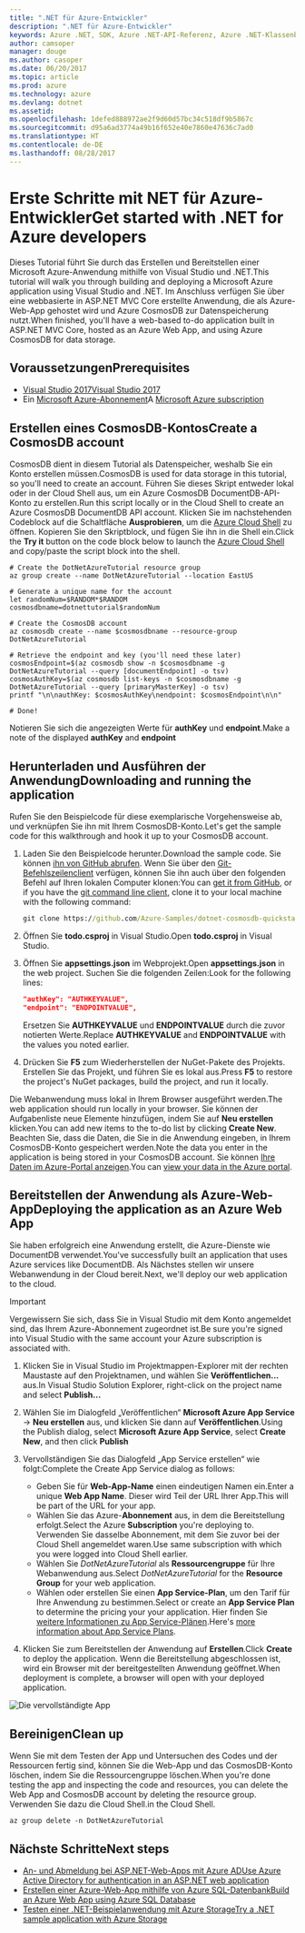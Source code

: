 ```yaml
---
title: ".NET für Azure-Entwickler"
description: ".NET für Azure-Entwickler"
keywords: Azure .NET, SDK, Azure .NET-API-Referenz, Azure .NET-Klassenbibliothek
author: camsoper
manager: douge
ms.author: casoper
ms.date: 06/20/2017
ms.topic: article
ms.prod: azure
ms.technology: azure
ms.devlang: dotnet
ms.assetid: 
ms.openlocfilehash: 1defed888972ae2f9d60d57bc34c518df9b5867c
ms.sourcegitcommit: d95a6ad3774a49b16f652e40e7860e47636c7ad0
ms.translationtype: HT
ms.contentlocale: de-DE
ms.lasthandoff: 08/28/2017
---
```

# <a name="get-started-with-net-for-azure-developers"></a><span data-ttu-id="8b741-104">Erste Schritte mit NET für Azure-Entwickler</span><span class="sxs-lookup"><span data-stu-id="8b741-104">Get started with .NET for Azure developers</span></span>

<span data-ttu-id="8b741-105">Dieses Tutorial führt Sie durch das Erstellen und Bereitstellen einer Microsoft Azure-Anwendung mithilfe von Visual Studio und .NET.</span><span class="sxs-lookup"><span data-stu-id="8b741-105">This tutorial will walk you through building and deploying a Microsoft Azure application using Visual Studio and .NET.</span></span>  <span data-ttu-id="8b741-106">Im Anschluss verfügen Sie über eine webbasierte in ASP.NET MVC Core erstellte Anwendung, die als Azure-Web-App gehostet wird und Azure CosmosDB zur Datenspeicherung nutzt.</span><span class="sxs-lookup"><span data-stu-id="8b741-106">When finished, you'll have a web-based to-do application built in ASP.NET MVC Core, hosted as an Azure Web App, and using Azure CosmosDB for data storage.</span></span>

## <a name="prerequisites"></a><span data-ttu-id="8b741-107">Voraussetzungen</span><span class="sxs-lookup"><span data-stu-id="8b741-107">Prerequisites</span></span>

* [<span data-ttu-id="8b741-108">Visual Studio 2017</span><span class="sxs-lookup"><span data-stu-id="8b741-108">Visual Studio 2017</span></span>](https://www.visualstudio.com/downloads/)
* <span data-ttu-id="8b741-109">Ein [Microsoft Azure-Abonnement](https://azure.microsoft.com/free/)</span><span class="sxs-lookup"><span data-stu-id="8b741-109">A [Microsoft Azure subscription](https://azure.microsoft.com/free/)</span></span>

## <a name="create-a-cosmosdb-account"></a><span data-ttu-id="8b741-110">Erstellen eines CosmosDB-Kontos</span><span class="sxs-lookup"><span data-stu-id="8b741-110">Create a CosmosDB account</span></span>

<span data-ttu-id="8b741-111">CosmosDB dient in diesem Tutorial als Datenspeicher, weshalb Sie ein Konto erstellen müssen.</span><span class="sxs-lookup"><span data-stu-id="8b741-111">CosmosDB is used for data storage in this tutorial, so you'll need to create an account.</span></span>  <span data-ttu-id="8b741-112">Führen Sie dieses Skript entweder lokal oder in der Cloud Shell aus, um ein Azure CosmosDB DocumentDB-API-Konto zu erstellen.</span><span class="sxs-lookup"><span data-stu-id="8b741-112">Run this script locally or in the Cloud Shell to create an Azure CosmosDB DocumentDB API account.</span></span>  <span data-ttu-id="8b741-113">Klicken Sie im nachstehenden Codeblock auf die Schaltfläche **Ausprobieren**, um die [Azure Cloud Shell](/azure/cloud-shell/) zu öffnen. Kopieren Sie den Skriptblock, und fügen Sie ihn in die Shell ein.</span><span class="sxs-lookup"><span data-stu-id="8b741-113">Click the **Try it** button on the code block below to launch the [Azure Cloud Shell](/azure/cloud-shell/) and copy/paste the script block into the shell.</span></span>

```azurecli-interactive
# Create the DotNetAzureTutorial resource group
az group create --name DotNetAzureTutorial --location EastUS

# Generate a unique name for the account
let randomNum=$RANDOM*$RANDOM
cosmosdbname=dotnettutorial$randomNum

# Create the CosmosDB account
az cosmosdb create --name $cosmosdbname --resource-group DotNetAzureTutorial

# Retrieve the endpoint and key (you'll need these later)
cosmosEndpoint=$(az cosmosdb show -n $cosmosdbname -g DotNetAzureTutorial --query [documentEndpoint] -o tsv)
cosmosAuthKey=$(az cosmosdb list-keys -n $cosmosdbname -g DotNetAzureTutorial --query [primaryMasterKey] -o tsv)
printf "\n\nauthKey: $cosmosAuthKey\nendpoint: $cosmosEndpoint\n\n"

# Done!

```

<span data-ttu-id="8b741-114">Notieren Sie sich die angezeigten Werte für **authKey** und **endpoint**.</span><span class="sxs-lookup"><span data-stu-id="8b741-114">Make a note of the displayed **authKey** and **endpoint**</span></span> 

## <a name="downloading-and-running-the-application"></a><span data-ttu-id="8b741-115">Herunterladen und Ausführen der Anwendung</span><span class="sxs-lookup"><span data-stu-id="8b741-115">Downloading and running the application</span></span>

<span data-ttu-id="8b741-116">Rufen Sie den Beispielcode für diese exemplarische Vorgehensweise ab, und verknüpfen Sie ihn mit Ihrem CosmosDB-Konto.</span><span class="sxs-lookup"><span data-stu-id="8b741-116">Let's get the sample code for this walkthrough and hook it up to your CosmosDB account.</span></span>

1. <span data-ttu-id="8b741-117">Laden Sie den Beispielcode herunter.</span><span class="sxs-lookup"><span data-stu-id="8b741-117">Download the sample code.</span></span>  <span data-ttu-id="8b741-118">Sie können [ihn von GitHub abrufen](https://github.com/Azure-Samples/dotnet-cosmosdb-quickstart/). Wenn Sie über den [Git-Befehlszeilenclient](https://git-scm.com/) verfügen, können Sie ihn auch über den folgenden Befehl auf Ihren lokalen Computer klonen:</span><span class="sxs-lookup"><span data-stu-id="8b741-118">You can [get it from GitHub](https://github.com/Azure-Samples/dotnet-cosmosdb-quickstart/), or if you have the [git command line client](https://git-scm.com/), clone it to your local machine with the following command:</span></span>

    ```cmd
    git clone https://github.com/Azure-Samples/dotnet-cosmosdb-quickstart
    ```

2. <span data-ttu-id="8b741-119">Öffnen Sie **todo.csproj** in Visual Studio.</span><span class="sxs-lookup"><span data-stu-id="8b741-119">Open **todo.csproj** in Visual Studio.</span></span>

3. <span data-ttu-id="8b741-120">Öffnen Sie **appsettings.json** im Webprojekt.</span><span class="sxs-lookup"><span data-stu-id="8b741-120">Open **appsettings.json** in the web project.</span></span>  <span data-ttu-id="8b741-121">Suchen Sie die folgenden Zeilen:</span><span class="sxs-lookup"><span data-stu-id="8b741-121">Look for the following lines:</span></span>

    ```json
    "authKey": "AUTHKEYVALUE",
    "endpoint": "ENDPOINTVALUE",
    ```
    <span data-ttu-id="8b741-122">Ersetzen Sie **AUTHKEYVALUE** und **ENDPOINTVALUE** durch die zuvor notierten Werte.</span><span class="sxs-lookup"><span data-stu-id="8b741-122">Replace **AUTHKEYVALUE** and **ENDPOINTVALUE** with the values you noted earlier.</span></span>

4. <span data-ttu-id="8b741-123">Drücken Sie **F5** zum Wiederherstellen der NuGet-Pakete des Projekts. Erstellen Sie das Projekt, und führen Sie es lokal aus.</span><span class="sxs-lookup"><span data-stu-id="8b741-123">Press **F5** to restore the project's NuGet packages, build the project, and run it locally.</span></span>

<span data-ttu-id="8b741-124">Die Webanwendung muss lokal in Ihrem Browser ausgeführt werden.</span><span class="sxs-lookup"><span data-stu-id="8b741-124">The web application should run locally in your browser.</span></span>  <span data-ttu-id="8b741-125">Sie können der Aufgabenliste neue Elemente hinzufügen, indem Sie auf **Neu erstellen** klicken.</span><span class="sxs-lookup"><span data-stu-id="8b741-125">You can add new items to the to-do list by clicking **Create New**.</span></span>  <span data-ttu-id="8b741-126">Beachten Sie, dass die Daten, die Sie in die Anwendung eingeben, in Ihrem CosmosDB-Konto gespeichert werden.</span><span class="sxs-lookup"><span data-stu-id="8b741-126">Note the data you enter in the application is being stored in your CosmosDB account.</span></span>  <span data-ttu-id="8b741-127">Sie können [Ihre Daten im Azure-Portal anzeigen](https://docs.microsoft.com/en-us/azure/documentdb/documentdb-view-json-document-explorer).</span><span class="sxs-lookup"><span data-stu-id="8b741-127">You can [view your data in the Azure portal](https://docs.microsoft.com/en-us/azure/documentdb/documentdb-view-json-document-explorer).</span></span>

## <a name="deploying-the-application-as-an-azure-web-app"></a><span data-ttu-id="8b741-128">Bereitstellen der Anwendung als Azure-Web-App</span><span class="sxs-lookup"><span data-stu-id="8b741-128">Deploying the application as an Azure Web App</span></span>

<span data-ttu-id="8b741-129">Sie haben erfolgreich eine Anwendung erstellt, die Azure-Dienste wie DocumentDB verwendet.</span><span class="sxs-lookup"><span data-stu-id="8b741-129">You've successfully built an application that uses Azure services like DocumentDB.</span></span>  <span data-ttu-id="8b741-130">Als Nächstes stellen wir unsere Webanwendung in der Cloud bereit.</span><span class="sxs-lookup"><span data-stu-id="8b741-130">Next, we'll deploy our web application to the cloud.</span></span>

> [!IMPORTANT]
> <span data-ttu-id="8b741-131">Vergewissern Sie sich, dass Sie in Visual Studio mit dem Konto angemeldet sind, das Ihrem Azure-Abonnement zugeordnet ist.</span><span class="sxs-lookup"><span data-stu-id="8b741-131">Be sure you're signed into Visual Studio with the same account your Azure subscription is associated with.</span></span>

1. <span data-ttu-id="8b741-132">Klicken Sie in Visual Studio im Projektmappen-Explorer mit der rechten Maustaste auf den Projektnamen, und wählen Sie **Veröffentlichen...** aus.</span><span class="sxs-lookup"><span data-stu-id="8b741-132">In Visual Studio Solution Explorer, right-click on the project name and select **Publish...**</span></span>

2. <span data-ttu-id="8b741-133">Wählen Sie im Dialogfeld „Veröffentlichen“ **Microsoft Azure App Service** -> **Neu erstellen** aus, und klicken Sie dann auf **Veröffentlichen**.</span><span class="sxs-lookup"><span data-stu-id="8b741-133">Using the Publish dialog, select **Microsoft Azure App Service**, select **Create New**, and then click **Publish**</span></span>

3. <span data-ttu-id="8b741-134">Vervollständigen Sie das Dialogfeld „App Service erstellen“ wie folgt:</span><span class="sxs-lookup"><span data-stu-id="8b741-134">Complete the Create App Service dialog as follows:</span></span>

    * <span data-ttu-id="8b741-135">Geben Sie für **Web-App-Name** einen eindeutigen Namen ein.</span><span class="sxs-lookup"><span data-stu-id="8b741-135">Enter a unique **Web App Name**.</span></span>  <span data-ttu-id="8b741-136">Dieser wird Teil der URL Ihrer App.</span><span class="sxs-lookup"><span data-stu-id="8b741-136">This will be part of the URL for your app.</span></span>
    * <span data-ttu-id="8b741-137">Wählen Sie das Azure-**Abonnement** aus, in dem die Bereitstellung erfolgt.</span><span class="sxs-lookup"><span data-stu-id="8b741-137">Select the Azure **Subscription** you're deploying to.</span></span>  <span data-ttu-id="8b741-138">Verwenden Sie dasselbe Abonnement, mit dem Sie zuvor bei der Cloud Shell angemeldet waren.</span><span class="sxs-lookup"><span data-stu-id="8b741-138">Use same subscription with which you were logged into Cloud Shell earlier.</span></span>
    * <span data-ttu-id="8b741-139">Wählen Sie *DotNetAzureTutorial* als **Ressourcengruppe** für Ihre Webanwendung aus.</span><span class="sxs-lookup"><span data-stu-id="8b741-139">Select *DotNetAzureTutorial* for the **Resource Group** for your web application.</span></span>
    * <span data-ttu-id="8b741-140">Wählen oder erstellen Sie einen **App Service-Plan**, um den Tarif für Ihre Anwendung zu bestimmen.</span><span class="sxs-lookup"><span data-stu-id="8b741-140">Select or create an **App Service Plan** to determine the pricing your your application.</span></span>  <span data-ttu-id="8b741-141">Hier finden Sie [weitere Informationen zu App Service-Plänen](/azure/app-service/azure-web-sites-web-hosting-plans-in-depth-overview).</span><span class="sxs-lookup"><span data-stu-id="8b741-141">Here's [more information about App Service Plans](/azure/app-service/azure-web-sites-web-hosting-plans-in-depth-overview).</span></span>

4. <span data-ttu-id="8b741-142">Klicken Sie zum Bereitstellen der Anwendung auf **Erstellen**.</span><span class="sxs-lookup"><span data-stu-id="8b741-142">Click **Create** to deploy the application.</span></span>  <span data-ttu-id="8b741-143">Wenn die Bereitstellung abgeschlossen ist, wird ein Browser mit der bereitgestellten Anwendung geöffnet.</span><span class="sxs-lookup"><span data-stu-id="8b741-143">When deployment is complete, a browser will open with your deployed application.</span></span>

![Die vervollständigte App](./media/dotnet-quickstart/todo.png)

## <a name="clean-up"></a><span data-ttu-id="8b741-145">Bereinigen</span><span class="sxs-lookup"><span data-stu-id="8b741-145">Clean up</span></span>

<span data-ttu-id="8b741-146">Wenn Sie mit dem Testen der App und Untersuchen des Codes und der Ressourcen fertig sind, können Sie die Web-App und das CosmosDB-Konto löschen, indem Sie die Ressourcengruppe löschen.</span><span class="sxs-lookup"><span data-stu-id="8b741-146">When you're done testing the app and inspecting the code and resources, you can delete the Web App and CosmosDB account by deleting the resource group.</span></span> <span data-ttu-id="8b741-147">Verwenden Sie dazu die Cloud Shell.</span><span class="sxs-lookup"><span data-stu-id="8b741-147">in the Cloud Shell.</span></span>

```azurecli-interactive
az group delete -n DotNetAzureTutorial
```

## <a name="next-steps"></a><span data-ttu-id="8b741-148">Nächste Schritte</span><span class="sxs-lookup"><span data-stu-id="8b741-148">Next steps</span></span>

* [<span data-ttu-id="8b741-149">An- und Abmeldung bei ASP.NET-Web-Apps mit Azure AD</span><span class="sxs-lookup"><span data-stu-id="8b741-149">Use Azure Active Directory for authentication in an ASP.NET web application</span></span>](/azure/active-directory/develop/active-directory-devquickstarts-webapp-dotnet)
* [<span data-ttu-id="8b741-150">Erstellen einer Azure-Web-App mithilfe von Azure SQL-Datenbank</span><span class="sxs-lookup"><span data-stu-id="8b741-150">Build an Azure Web App using Azure SQL Database</span></span>](/azure/app-service-web/web-sites-dotnet-get-started)
* [<span data-ttu-id="8b741-151">Testen einer .NET-Beispielanwendung mit Azure Storage</span><span class="sxs-lookup"><span data-stu-id="8b741-151">Try a .NET sample application with Azure Storage</span></span>](/azure/storage/storage-samples-dotnet)


